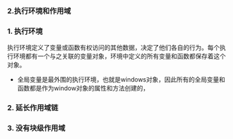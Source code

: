 ﻿### 2.执行环境和作用域

### 1. 执行环境

执行环境定义了变量或函数有权访问的其他数据，决定了他们各自的行为。每个执行环境都有一个与之关联的变量对象，环境中定义的所有变量和函数都保存着这个对象。

- 全局变量是最外围的执行环境，也就是windows对象，因此所有的全局变量和函数都是作为window对象的属性和方法创建的，

### 2. 延长作用域链


### 3. 没有块级作用域